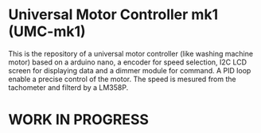 # Universal Motor Controller mk1 (UMC-mk1)
This is the repository of a universal motor controller (like washing machine motor) based on a arduino nano, a encoder for speed selection, I2C LCD screen for displaying data and a dimmer module for command. A PID loop enable a precise control of the motor. The speed is mesured from the tachometer and filterd by a LM358P.

# WORK IN PROGRESS
